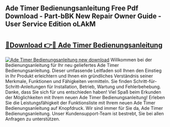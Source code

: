 ## Ade Timer Bedienungsanleitung Free Pdf Download - Part-bBK New Repair Owner Guide - User Service Edition oLAkM

# <h2><a href="http://df4s8pj.blite.top/?on=Ade+Timer+Bedienungsanleitung">🔗Download 👉🔴 Ade Timer Bedienungsanleitung</a></h2>

[![Ade Timer Bedienungsanleitung new download](https://i.imgur.com/lujVjoI.png)](http://df4s8pj.blite.top/?on=Ade+Timer+Bedienungsanleitung)
Willkommen bei der Bedienungsanleitung für Ihr neu geliefertes Ade Timer Bedienungsanleitung. Dieser umfassende Leitfaden soll Ihnen den Einstieg in Ihr Produkt erleichtern und Ihnen ein gründliches Verständnis seiner Merkmale, Funktionen und Fähigkeiten vermitteln. Sie finden Schritt-für-Schritt-Anleitungen für Installation, Betrieb, Wartung und Fehlerbehebung. Danke, dass Sie sich für uns entschieden haben! Viel Spaß beim Erkunden der Möglichkeiten mit Ihrem neuen Ade Timer Bedienungsanleitung! Erleben Sie die Leistungsfähigkeit der Funktionsliste mit Ihrem neuen Ade Timer Bedienungsanleitung auf Knopfdruck. Wir sind immer für Sie da, Ade Timer Bedienungsanleitung. Unser Kundensupport-Team ist bestrebt, Sie bei allen Anfragen zu unterstützen.
